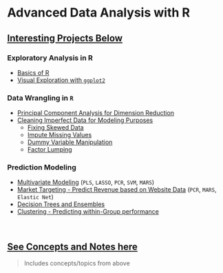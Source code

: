 # Advanced Data Analysis with R
<!-- > DSA 5013-995  
> Fall 2022   -->

## [Interesting Projects Below](03%20-%20Labs/)

### Exploratory Analysis in R
* [Basics of R](03%20-%20Labs/01%20-%20Intro%20to%20R/README.md)
* [Visual Exploration with `ggplot2`](03%20-%20Labs/02%20-%20Analysis%20Intro/README.md)

### Data Wrangling in `R`
* [Principal Component Analysis for Dimension Reduction](03%20-%20Labs/)
* [Cleaning Imperfect Data for Modeling Purposes](03%20-%20Labs/04%20-%20Data%20Wrangling/README.md)
    - [Fixing Skewed Data](03%20-%20Labs/04%20-%20Data%20Wrangling/README.md/#2-a---fixing-skewed-data)
    - [Impute Missing Values](03%20-%20Labs/04%20-%20Data%20Wrangling/README.md/#2-b---impute-missing-values)
    - [Dummy Variable Manipulation](03%20-%20Labs/04%20-%20Data%20Wrangling/README.md/#2-c---dummy-variable-manipulation)
    - [Factor Lumping](03%20-%20Labs/05%20-%20Modeling#iii-factor-level-collapsing)

### Prediction Modeling
* [Multivariate Modeling](03%20-%20Labs/05%20-%20Modeling/README.md) (`PLS`, `LASSO`, `PCR`, `SVM`, `MARS`)
* [Market Targeting - Predict Revenue based on Website Data](03%20-%20Labs/06%20-%20Modeling%20Competition/README.md) (`PCR`, `MARS`, `Elastic Net`)
* [Decision Trees and Ensembles](03%20-%20Labs/07%20-%20Decision%20Trees/Carpenter_Mohanty_Knepp_HW7.Rmd)
* [Clustering - Predicting within-Group performance](03%20-%20Labs/08%20-%20Clustering/README.md)

<br>

## [See Concepts and Notes here](02%20-%20Notes/)
> Includes concepts/topics from above

